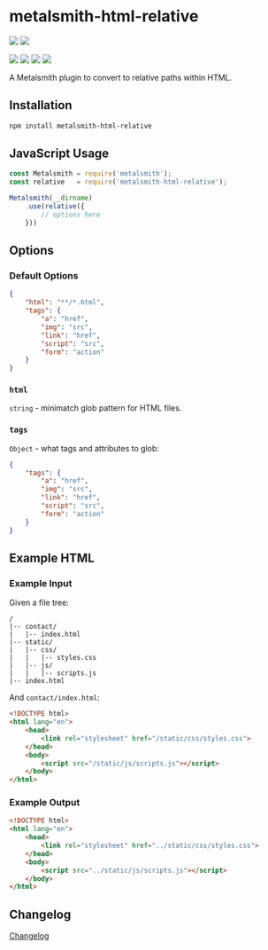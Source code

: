 # metalsmith-html-relative

[![](https://badgen.net/npm/v/metalsmith-html-relative?icon=npm)](https://www.npmjs.com/package/metalsmith-html-relative)
[![](https://badgen.net/npm/dw/metalsmith-html-relative?icon=npm)](https://www.npmjs.com/package/metalsmith-html-relative)

[![](https://badgen.net/badge/emmercm/metalsmith-html-relative/purple?icon=github)](https://github.com/emmercm/metalsmith-html-relative)
[![](https://badgen.net/circleci/github/emmercm/metalsmith-html-relative/master?icon=circleci)](https://github.com/emmercm/metalsmith-html-relative/blob/master/.circleci/config.yml)
[![](https://codecov.io/gh/emmercm/metalsmith-html-relative/branch/master/graph/badge.svg)](https://codecov.io/gh/emmercm/metalsmith-html-relative)
[![](https://badgen.net/github/license/emmercm/metalsmith-html-relative?color=grey)](https://github.com/emmercm/metalsmith-html-relative/blob/master/LICENSE)

A Metalsmith plugin to convert to relative paths within HTML.

## Installation

```bash
npm install metalsmith-html-relative
```

## JavaScript Usage

```javascript
const Metalsmith = require('metalsmith');
const relative   = require('metalsmith-html-relative');

Metalsmith(__dirname)
    .use(relative({
        // options here
    }))
```

## Options

### Default Options

```json
{
    "html": "**/*.html",
    "tags": {
        "a": "href",
        "img": "src",
        "link": "href",
        "script": "src",
        "form": "action"
    }
}
```

### `html`

`string` - minimatch glob pattern for HTML files.

### `tags`

`Object` - what tags and attributes to glob:

```json
{
    "tags": {
        "a": "href",
        "img": "src",
        "link": "href",
        "script": "src",
        "form": "action"
    }
}
```

## Example HTML

### Example Input

Given a file tree:

```
/
|-- contact/
|   |-- index.html
|-- static/
|   |-- css/
|   |   |-- styles.css
|   |-- js/
|   |   |-- scripts.js
|-- index.html
```

And `contact/index.html`:

```html
<!DOCTYPE html>
<html lang="en">
    <head>
        <link rel="stylesheet" href="/static/css/styles.css">
    </head>
    <body>
        <script src="/static/js/scripts.js"></script>
    </body>
</html>
```

### Example Output

```html
<!DOCTYPE html>
<html lang="en">
    <head>
        <link rel="stylesheet" href="../static/css/styles.css">
    </head>
    <body>
        <script src="../static/js/scripts.js"></script>
    </body>
</html>
```

## Changelog

[Changelog](./CHANGELOG.md)
